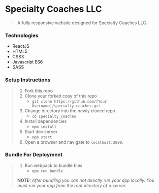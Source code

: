 # Specialty Coaches LLC

> A fully responsive website designed for Specialty Coaches LLC.

### Technologies

* ReactJS
* HTML5
* CSS3
* Javascript ES6
* SASS

### Setup Instructions

> 1. Fork this repo
> 1. Clone your forked copy of this repo
>    - `git clone https://github.com/[Your Username]/specialty_coaches.git`
> 1. Change directory into the newly cloned repo
>    - `cd specialty_coaches`
> 1. Install dependencies 
>    - `npm install`
> 1. Start dev server
>    - `npm start`
> 1. Open a browser and navigate to `localhost:3000`.

### Bundle For Deployment

> 1. Run webpack to bundle files
>    - `npm run bundle`
> 
> **NOTE:** *After bundling you can not directly run your app locally. You must run your app from the root directory of a server.*
